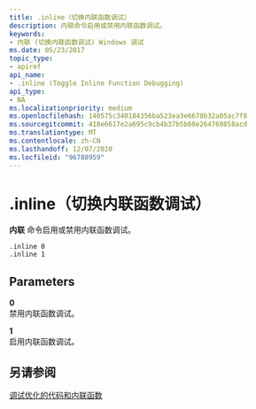 ```yaml
---
title: .inline（切换内联函数调试）
description: 内联命令启用或禁用内联函数调试。
keywords:
- 内联 (切换内联函数调试) Windows 调试
ms.date: 05/23/2017
topic_type:
- apiref
api_name:
- .inline (Toggle Inline Function Debugging)
api_type:
- NA
ms.localizationpriority: medium
ms.openlocfilehash: 140575c340184356ba523ea3e6678b32a05ac7f8
ms.sourcegitcommit: 418e6617e2a695c9cb4b37b5b60e264760858acd
ms.translationtype: MT
ms.contentlocale: zh-CN
ms.lasthandoff: 12/07/2020
ms.locfileid: "96788959"
---
```

# <a name="inline-toggle-inline-function-debugging"></a>.inline（切换内联函数调试）


**内联** 命令启用或禁用内联函数调试。

```dbgcmd
.inline 0
.inline 1
```

## <a name="span-idparametersspanspan-idparametersspanspan-idparametersspanparameters"></a><span id="Parameters"></span><span id="parameters"></span><span id="PARAMETERS"></span>Parameters


<span id="_______0"></span>**0**  
禁用内联函数调试。

<span id="_______1______"></span>**1**   
启用内联函数调试。

## <a name="span-idsee_alsospansee-also"></a><span id="see_also"></span>另请参阅


[调试优化的代码和内联函数](debugging-optimized-code-and-inline-functions-external.md)

 

 






